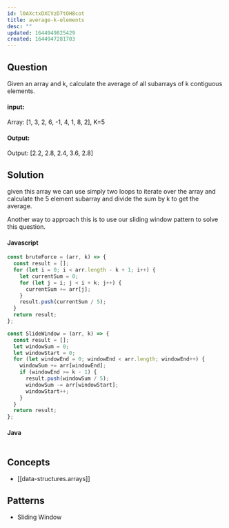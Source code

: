 ```yaml
---
id: l0AXctxDXCVzD7tOH8cot
title: average-k-elements
desc: ""
updated: 1644949825429
created: 1644947281703
---
```


## Question

Given an array and k, calculate the average of all subarrays of k contiguous elements.

#### input:

Array: [1, 3, 2, 6, -1, 4, 1, 8, 2], K=5

#### Output:

Output: [2.2, 2.8, 2.4, 3.6, 2.8]

## Solution

given this array we can use simply two loops to iterate over the array and calculate the 5 element subarray and divide the sum by k to get the average.

Another way to approach this is to use our sliding window pattern to solve this question.

#### Javascript

```javascript
const bruteForce = (arr, k) => {
  const result = [];
  for (let i = 0; i < arr.length - k + 1; i++) {
    let currentSum = 0;
    for (let j = i; j < i + k; j++) {
      currentSum += arr[j];
    }
    result.push(currentSum / 5);
  }
  return result;
};

const SlideWindow = (arr, k) => {
  const result = [];
  let windowSum = 0;
  let windowStart = 0;
  for (let windowEnd = 0; windowEnd < arr.length; windowEnd++) {
    windowSum += arr[windowEnd];
    if (windowEnd >= k - 1) {
      result.push(windowSum / 5);
      windowSum -= arr[windowStart];
      windowStart++;
    }
  }
  return result;
};
```

#### Java

```java

```

## Concepts

- [[data-structures.arrays]]

## Patterns

- Sliding Window
